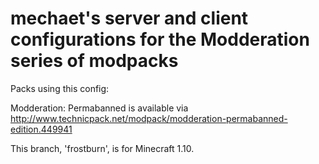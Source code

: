 mechaet's server and client configurations for the Modderation series of modpacks
============================

Packs using this config:

Modderation: Permabanned is available via http://www.technicpack.net/modpack/modderation-permabanned-edition.449941

This branch, 'frostburn', is for Minecraft 1.10.
